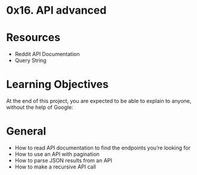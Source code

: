 # 0x16. API advanced

# Resources
+ Reddit API Documentation
+ Query String

# Learning Objectives
At the end of this project, you are expected to be able to explain to anyone, without the help of Google:

# General
+ How to read API documentation to find the endpoints you’re looking for
+ How to use an API with pagination
+ How to parse JSON results from an API
+ How to make a recursive API call
